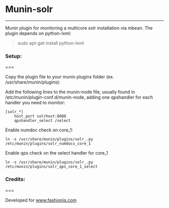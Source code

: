 # Munin-solr
-------------

Munin plugin for monitoring a multicore solr installation via mbean.
The plugin depends on python-lxml:
> sudo apt-get install python-lxml

### Setup:
===

Copy the plugin file to your munin plugins folder (ex. /usr/share/munin/plugins):

Add the following lines to the munin-node file, usually found in /etc/munin/plugin-conf.d/munin-node, adding one qpshandler for each handler you need to monitor:

    [solr_*]
        host_port solrhost:8080 
        qpshandler_select /select


Enable numdoc check on core_1:

    ln -s /usr/share/munin/plugins/solr_.py /etc/munin/plugins/solr_numdocs_core_1


Enable qps check on the select handler for core_1

    ln -s /usr/share/munin/plugins/solr_.py /etc/munin/plugins/solr_qps_core_1_select


### Credits:
===

Developed for www.fashionis.com
